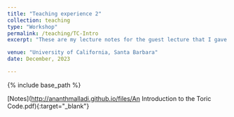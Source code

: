```yaml
---
title: "Teaching experience 2"
collection: teaching
type: "Workshop"
permalink: /teaching/TC-Intro
excerpt: "These are my lecture notes for the guest lecture that I gave in UCSB's Phys 150 (Special Topics in Physics: Quantum Information), where I gave an introduction to the toric code."

venue: "University of California, Santa Barbara"
date: December, 2023

---
```


{% include base_path %}

[Notes](http://ananthmalladi.github.io/files/An Introduction to the Toric Code.pdf){:target="_blank"}
